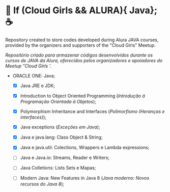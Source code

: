 # :girl: If (Cloud Girls && ALURA){ Java}; :coffee:

Repository created to store codes developed during Alura JAVA courses, provided by the organizers and supporters of the "Cloud Girls" Meetup. 

_Repositório criado para armazenar códigos desenvolvidos durante os cursos de JAVA da Alura, oferecidos pelos organizadores e apoiadores do Meetup "Cloud Girls '._

* ORACLE ONE: Java;
  - [x] Java JRE e JDK;
  - [x] Introduction to Object Oriented Programming (_Introdução á Programação Orientada á Objetos_);
  - [x] Polymorphism Inheritance and Interfaces (_Polimorfismo (Heranças e interfaces)_);
  - [x] Java exceptions (_Exceções em Java_);
  - [x] Java e java.lang: Class Object & String;
  - [x] Java e java.util: Colections, Wrappers e Lambda expressions;
  - [ ] Java e Java.io: Streams, Reader e Writers;
  - [ ] Java Colletions: Lists Sets e Mapas;
  - [ ] Modern Java: New Features in Java 8 (_Java moderno: Novos recursos do Java 8_);

